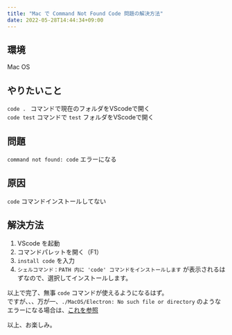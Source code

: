 ```yaml
---
title: "Mac で Command Not Found Code 問題の解決方法"
date: 2022-05-28T14:44:34+09:00
---
```


## 環境

Mac OS

## やりたいこと
`code . ` コマンドで現在のフォルダをVScodeで開く  
`code test` コマンドで `test` フォルダをVScodeで開く

## 問題
`command not found: code` エラーになる

## 原因
`code` コマンドインストールしてない

## 解決方法
1. VScode を起動
1. コマンドパレットを開く（F1）
1. `install code` を入力
1. `シェルコマンド：PATH 内に 'code' コマンドをインストールします` が表示されるはずなので、選択してインストールします。

以上で完了、無事 `code` コマンドが使えるようになるはず。  
ですが、、、万が一、`./MacOS/Electron: No such file or directory` のようなエラーになる場合は、[これを参照](../code-no-such-file)

以上、お楽しみ。